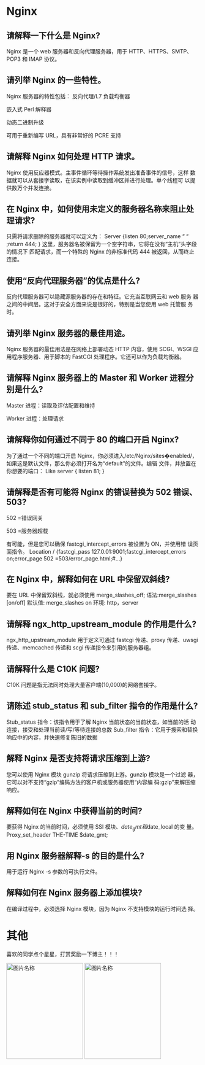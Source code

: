 # Nginx
## 请解释一下什么是 Nginx?
Nginx 是一个 web 服务器和反向代理服务器，用于 HTTP、HTTPS、SMTP、POP3
和 IMAP 协议。

## 请列举 Nginx 的一些特性。
Nginx 服务器的特性包括：
反向代理/L7 负载均衡器

嵌入式 Perl 解释器

动态二进制升级

可用于重新编写 URL，具有非常好的 PCRE 支持

## 请解释 Nginx 如何处理 HTTP 请求。
Nginx 使用反应器模式。主事件循环等待操作系统发出准备事件的信号，这样
数据就可以从套接字读取，在该实例中读取到缓冲区并进行处理。单个线程可
以提供数万个并发连接。

## 在 Nginx 中，如何使用未定义的服务器名称来阻止处理请求?
只需将请求删除的服务器就可以定义为：
Server {listen 80;server_name “ “ ;return 444;
}
这里，服务器名被保留为一个空字符串，它将在没有“主机”头字段的情况下
匹配请求，而一个特殊的 Nginx 的非标准代码 444 被返回，从而终止连接。

##  使用“反向代理服务器”的优点是什么?
反向代理服务器可以隐藏源服务器的存在和特征。它充当互联网云和 web 服务
器之间的中间层。这对于安全方面来说是很好的，特别是当您使用 web 托管服
务时。

## 请列举 Nginx 服务器的最佳用途。
Nginx 服务器的最佳用法是在网络上部署动态 HTTP 内容，使用 SCGI、WSGI 应
用程序服务器、用于脚本的 FastCGI 处理程序。它还可以作为负载均衡器。

## 请解释 Nginx 服务器上的 Master 和 Worker 进程分别是什么?
Master 进程：读取及评估配置和维持

Worker 进程：处理请求

## 请解释你如何通过不同于 80 的端口开启 Nginx?
为了通过一个不同的端口开启 Nginx，你必须进入/etc/Nginx/sites�enabled/，如果这是默认文件，那么你必须打开名为“default”的文件。编辑
文件，并放置在你想要的端口：
Like server { listen 81; }

## 请解释是否有可能将 Nginx 的错误替换为 502 错误、503?
502 =错误网关

503 =服务器超载

有可能，但是您可以确保 fastcgi_intercept_errors 被设置为 ON，并使用错
误页面指令。
Location / {fastcgi_pass 127.0.01:9001;fastcgi_intercept_errors
on;error_page 502 =503/error_page.html;#…}

## 在 Nginx 中，解释如何在 URL 中保留双斜线?
要在 URL 中保留双斜线，就必须使用 merge_slashes_off;
语法:merge_slashes [on/off]
默认值: merge_slashes on
环境: http，server

## 请解释 ngx_http_upstream_module 的作用是什么?
ngx_http_upstream_module 用于定义可通过 fastcgi 传递、proxy 传递、uwsgi
传递、memcached 传递和 scgi 传递指令来引用的服务器组。

## 请解释什么是 C10K 问题?
C10K 问题是指无法同时处理大量客户端(10,000)的网络套接字。

## 请陈述 stub_status 和 sub_filter 指令的作用是什么?
Stub_status 指令：该指令用于了解 Nginx 当前状态的当前状态，如当前的活
动连接，接受和处理当前读/写/等待连接的总数
Sub_filter 指令：它用于搜索和替换响应中的内容，并快速修复陈旧的数据

## 解释 Nginx 是否支持将请求压缩到上游?
您可以使用 Nginx 模块 gunzip 将请求压缩到上游。gunzip 模块是一个过滤
器，它可以对不支持“gzip”编码方法的客户机或服务器使用“内容编
码:gzip”来解压缩响应。

## 解释如何在 Nginx 中获得当前的时间?
要获得 Nginx 的当前时间，必须使用 SSI 模块、$date_gmt 和$date_local 的变
量。
Proxy_set_header THE-TIME $date_gmt;

## 用 Nginx 服务器解释-s 的目的是什么?
用于运行 Nginx -s 参数的可执行文件。

## 解释如何在 Nginx 服务器上添加模块?
在编译过程中，必须选择 Nginx 模块，因为 Nginx 不支持模块的运行时间选
择。
# 其他
喜欢的同学点个星星，打赏奖励一下博主！！！

 <img src="https://img-blog.csdnimg.cn/20210414173956371.jpg?x-oss-process=image/watermark,type_ZmFuZ3poZW5naGVpdGk,shadow_10,text_aHR0cHM6Ly9ibG9nLmNzZG4ubmV0L2tlMzY5MDkzNDU3,size_16,color_FFFFFF,t_70" width = "200" height = "250" alt="图片名称" align=center />
 <img src="https://img-blog.csdnimg.cn/20210414174007800.jpg?x-oss-process=image/watermark,type_ZmFuZ3poZW5naGVpdGk,shadow_10,text_aHR0cHM6Ly9ibG9nLmNzZG4ubmV0L2tlMzY5MDkzNDU3,size_16,color_FFFFFF,t_70" width = "200" height = "250" alt="图片名称" align=center />
 